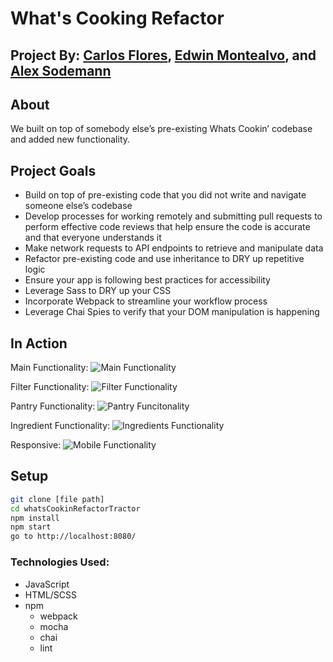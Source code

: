 # What's Cooking Refactor

## Project By: [Carlos Flores](https://github.com/carflor), [Edwin Montealvo](https://github.com/emontealvo), and [Alex Sodemann](https://github.com/asodemann18)

## About
We built on top of somebody else’s pre-existing Whats Cookin’ codebase and added new functionality.

## Project Goals
* Build on top of pre-existing code that you did not write and navigate someone else’s codebase
* Develop processes for working remotely and submitting pull requests to perform effective code reviews that help ensure the code is accurate and that everyone understands it
* Make network requests to API endpoints to retrieve and manipulate data
* Refactor pre-existing code and use inheritance to DRY up repetitive logic
* Ensure your app is following best practices for accessibility
* Leverage Sass to DRY up your CSS
* Incorporate Webpack to streamline your workflow process
* Leverage Chai Spies to verify that your DOM manipulation is happening

## In Action
Main Functionality:
![Main Functionality](https://github.com/carflor/whatsCookingRefactor/blob/master/src/images/2020-06-02%2016.05.37.gif)

Filter Functionality:
![Filter Functionality](https://github.com/carflor/whatsCookingRefactor/blob/master/src/images/filtering.gif)

Pantry Functionality:
![Pantry Funcitonality](https://github.com/carflor/whatsCookingRefactor/blob/master/src/images/post.gif)

Ingredient Functionality:
![Ingredients Functionality](https://github.com/carflor/whatsCookingRefactor/blob/master/src/images/instructions.gif)

Responsive:
![Mobile Functionality](https://github.com/carflor/whatsCookingRefactor/blob/master/src/images/mobile.gif)

## Setup
```bash
git clone [file path]
cd whatsCookinRefactorTractor
npm install
npm start
go to http://localhost:8080/
```
### Technologies Used:
* JavaScript
* HTML/SCSS
* npm
  * webpack
  * mocha
  * chai
  * lint
